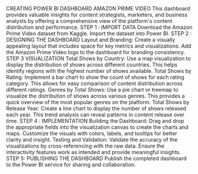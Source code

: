 CREATING POWER BI DASHBOARD AMAZON PRIME VIDEO
This dashboard provides valuable insights for content strategists, marketers, and business analysts by offering a comprehensive view of the platform's content distribution and performance.
STEP 1 : IMPORT DATA
Download the Amazon Prime Video dataset from Kaggle.
Import the dataset into Power BI.
STEP 2 : DESIGNING THE DASHBOARD
Layout and Branding:
Create a visually appealing layout that includes space for key metrics and visualizations.
Add the Amazon Prime Video logo to the dashboard for branding consistency.
STEP 3 VISUALIZATION
Total Shows by Country:
Use a map visualization to display the distribution of shows across different countries.
This helps identify regions with the highest number of shows available.
Total Shows by Rating:
Implement a bar chart to show the count of shows for each rating category.
This allows for easy comparison of content distribution across different ratings.
Genres by Total Shows:
Use a pie chart or treemap to visualize the distribution of shows across various genres.
This provides a quick overview of the most popular genres on the platform.
Total Shows by Release Year:
Create a line chart to display the number of shows released each year.
This trend analysis can reveal patterns in content release over time.
STEP 4 : IMPLEMENTATION
Building the Dashboard:
Drag and drop the appropriate fields into the visualization canvas to create the charts and maps.
Customize the visuals with colors, labels, and tooltips for better clarity and insight.
Testing and Validation:
Validate the accuracy of the visualizations by cross-referencing with the raw data.
Ensure the interactivity features work as intended and provide meaningful insights.
STEP 5: PUBLISHING THE DASHBOARD
Publish the completed dashboard to the Power BI service for sharing and collaboration.


